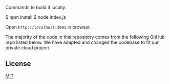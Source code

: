 Commands to build it locally:

$ npm install
$ node index.js

Open `http://localhost:3001` in browser.

The majority of the code in this repository comes from the following GitHub repo listed below.
We have adapted and changed the codebase to fit our private cloud project.

## License

[MIT](https://github.com/devansvd/whiteboard-socketio/blob/master/LICENSE.md)

